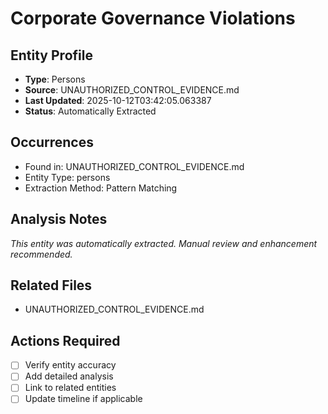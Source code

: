 # Corporate Governance Violations

## Entity Profile
- **Type**: Persons
- **Source**: UNAUTHORIZED_CONTROL_EVIDENCE.md
- **Last Updated**: 2025-10-12T03:42:05.063387
- **Status**: Automatically Extracted

## Occurrences
- Found in: UNAUTHORIZED_CONTROL_EVIDENCE.md
- Entity Type: persons
- Extraction Method: Pattern Matching

## Analysis Notes
*This entity was automatically extracted. Manual review and enhancement recommended.*

## Related Files
- UNAUTHORIZED_CONTROL_EVIDENCE.md

## Actions Required
- [ ] Verify entity accuracy
- [ ] Add detailed analysis
- [ ] Link to related entities
- [ ] Update timeline if applicable
